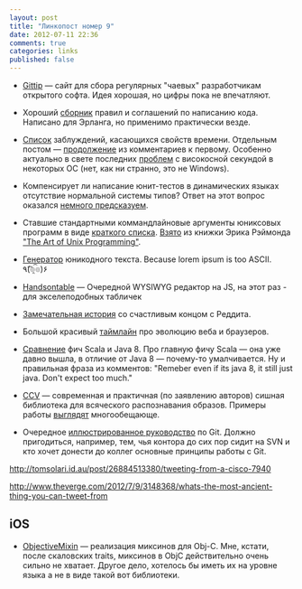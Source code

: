 ```yaml
---
layout: post
title: "Линкопост номер 9"
date: 2012-07-11 22:36
comments: true
categories: links
published: false
---
```

* [Gittip](https://www.gittip.com/) — сайт для сбора регулярных "чаевых" разработчикам открытого софта. Идея хорошая, но цифры пока не впечатляют.

* Хороший [сборник](http://www.erlang.se/doc/programming_rules.shtml) правил и соглашений по написанию кода. Написано для Эрланга, но применимо практически везде.

* [Список](http://infiniteundo.com/post/25326999628/falsehoods-programmers-believe-about-time) заблуждений, касающихся свойств времени. Отдельным постом — [продолжение](http://infiniteundo.com/post/things-you-should-test) из комментариев к первому. Особенно актуально в свете последних [проблем](http://serverfault.com/questions/403732/anyone-else-experiencing-high-rates-of-linux-server-crashes-during-a-leap-second) с високосной секундой в некоторых ОС (нет, как ни странно, это не Windows).

* Компенсирует ли написание юнит-тестов в динамических языках отсутствие нормальной системы типов? Ответ на этот вопрос оказался [немного предсказуем](http://evanfarrer.blogspot.ca/2012/06/unit-testing-isnt-enough-you-need.html).

* Ставшие стандартными коммандлайновые аргументы юниксовых программ в виде [краткого списка](http://www.johndcook.com/blog/2011/05/12/command-option-patterns/). [Взято](http://www.catb.org/~esr/writings/taoup/html/ch10s05.html#id2948149) из книжки Эрика Рэймонда ["The Art of Unix Programming"](http://www.catb.org/~esr/writings/taoup/html/index.html).

* [Генератор](http://www.geertvanderploeg.com/unicode-gen/) юникодного текста. Because lorem ipsum is too ASCII. ٩(͡๏̯͡๏)۶

* [Handsontable](http://warpech.github.com/jquery-handsontable/index.html) — Очередной WYSIWYG редактор на JS, на этот раз - для экселеподобных табличек

* [Замечательная история](http://www.reddit.com/r/AskReddit/comments/vomtn/update_my_friends_call_me_a_scumbag_because_i/) со счастливым концом c Реддита.

* Большой красивый [таймлайн](http://www.evolutionoftheweb.com/) про эволюцию веба и браузеров. 

* [Сравнение](http://www.infoq.com/articles/java-8-vs-scala) фич Scala и Java 8. Про главную фичу Scala — она уже давно вышла, в отличие от Java 8 — почему-то умалчивается. Ну и правильная фраза из комментов: "Remeber even if its java 8, it still just java. Don't expect too much."

* [CCV](https://github.com/liuliu/ccv) — современная и практичная (по заявлению авторов) сишная библиотека для всяческого распознавания образов. Примеры работы [выглядят](http://libccv.org/post/introducing-ccv-milestone/) многообещающе.

* Очередное [иллюстрированное руководство](http://marklodato.github.com/visual-git-guide/index-en.html) по Git. Должно пригодиться, например, тем, чья контора до сих пор сидит на SVN и кто хочет донести до коллег основные принципы работы с Git.

http://tomsolari.id.au/post/26884513380/tweeting-from-a-cisco-7940

http://www.theverge.com/2012/7/9/3148368/whats-the-most-ancient-thing-you-can-tweet-from

## iOS

* [ObjectiveMixin](https://github.com/vl4dimir/ObjectiveMixin) — реализация миксинов для Obj-C. Мне, кстати, после скаловских traits, миксинов в ObjC действительно очень сильно не хватает. Другое дело, хотелось бы иметь их на уровне языка а не в виде такой вот библиотеки.
